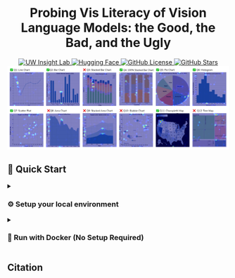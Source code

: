 <!-- markdownlint-disable first-line-h1 -->
<!-- markdownlint-disable html -->
<!-- markdownlint-disable no-duplicate-header -->

<div align="center">
    <h1>Probing Vis Literacy of Vision Language Models: the Good, the Bad, and the Ugly</h1>
</div>

<div align="center">
    <a href="https://www.uw-insight-lab.com/" target="_blank">
        <img src="https://img.shields.io/badge/UW Insight Lab-Homepage-blue" alt="UW Insight Lab" />
    </a>
    <a href="https://huggingface.co/uw-insight-lab" target="_blank">
        <img src="https://img.shields.io/badge/HuggingFace-UW Insight Lab-yellow?logo=huggingface" alt="Hugging Face" />
    </a>
    <a href="https://github.com/AustingDong/Probing-Vis-Literacy-of-Vision-Language-Models/blob/main/LICENSE" target="_blank">
        <img src="https://img.shields.io/github/license/AustingDong/Probing-Vis-Literacy-of-Vision-Language-Models" alt="GitHub License" />
    </a>
    <a href="https://github.com/AustingDong/Probing-Vis-Literacy-of-Vision-Language-Models/stargazers" target="_blank">
        <img src="https://img.shields.io/github/stars/AustingDong/Probing-Vis-Literacy-of-Vision-Language-Models?style=social" alt="GitHub Stars"/>
    </a>
</div>

<div align="center">
    <img src="images/result_examples/chart_types_horizontal.png" alt="Example Preview" />
</div>

## 🚀 Quick Start

<details>
<summary><h3>⚙️ Setup your local environment</h3></summary>

### Install Dependencies

```shell
pip install --no-cache-dir --user -e .
pip install --no-cache-dir --user opencv-python
pip install --no-cache-dir --user -r /code/requirements-gradio.txt
```

### Launch the Gradio App

```shell
gradio app.py
```

</details>

<details>
<summary><h3>🐋 Run with Docker (No Setup Required)</h3></summary>

You can also build and run the app in an isolated Docker container:

```shell
docker build -t probing-vis-literacy .
docker run -p 7860:7860 probing-vis-literacy
```

</details>

## Citation
